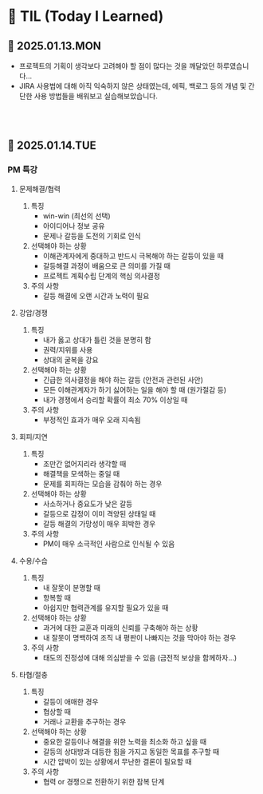 # 📘 TIL (Today I Learned)

## 📅 2025.01.13.MON
- 프로젝트의 기획이 생각보다 고려해야 할 점이 많다는 것을 깨달았던 하루였습니다...
- JIRA 사용법에 대해 아직 익숙하지 않은 상태였는데, 에픽, 백로그 등의 개념 및 간단한 사용 방법들을 배워보고 실습해보았습니다.
<br/>
<br/>

## 📅 2025.01.14.TUE
### PM 특강
1. 문제해결/협력
    1) 특징
        - win-win (최선의 선택)
        - 아이디어나 정보 공유
        - 문제나 갈등을 도전의 기회로 인식
    2) 선택해야 하는 상황
        - 이해관계자에게 중대하고 반드시 극복해야 하는 갈등이 있을 때
        - 갈등해결 과정이 배움으로 큰 의미를 가질 때
        - 프로젝트 계획수립 단계의 핵심 의사결정
    3) 주의 사항
        - 갈등 해결에 오랜 시간과 노력이 필요

2. 강압/경쟁
    1) 특징
        - 내가 옳고 상대가 틀린 것을 분명히 함
        - 권력/지위를 사용
        - 상대의 굴복을 강요
    2) 선택해야 하는 상황
        - 긴급한 의사결정을 해야 하는 갈등 (안전과 관련된 사안)
        - 모든 이해관계자가 하기 싫어하는 일을 해야 할 때 (원가절감 등)
        - 내가 경쟁에서 승리할 확률이 최소 70% 이상일 때
    3) 주의 사항
         - 부정적인 효과가 매우 오래 지속됨

3. 회피/지연
    1) 특징
        - 조만간 없어지리라 생각할 때
        - 해결책을 모색하는 중일 때
        - 문제를 회피하는 모습을 감춰야 하는 경우
    2) 선택해야 하는 상황
        - 사소하거나 중요도가 낮은 갈등
        - 갈등으로 감정이 이미 격양된 상태일 때
        - 갈등 해결의 가망성이 매우 희박한 경우
    3) 주의 사항
        - PM이 매우 소극적인 사람으로 인식될 수 있음

4. 수용/수습
    1) 특징
        - 내 잘못이 분명할 때
        - 항복할 때
        - 아쉽지만 협력관계를 유지할 필요가 있을 때
    2) 선택해야 하는 상황
        - 과거에 대한 교훈과 미래의 신뢰를 구축해야 하는 상황
        - 내 잘못이 명백하여 조직 내 평판이 나빠지는 것을 막아야 하는 경우
    3) 주의 사항
        - 태도의 진정성에 대해 의심받을 수 있음 (금전적 보상을 함께하자...)

5. 타협/절충
    1) 특징
        - 갈등이 애매한 경우
        - 협상할 때
        - 거래나 교환을 추구하는 경우
    2) 선택해야 하는 상황
        - 중요한 갈등이나 해결을 위한 노력을 최소화 하고 싶을 때
        - 갈등의 상대방과 대등한 힘을 가지고 동일한 목표를 추구할 때
        - 시간 압박이 있는 상황에서 무난한 결론이 필요할 때
    3) 주의 사항
        - 협력 or 경쟁으로 전환하기 위한 잠복 단계